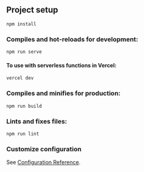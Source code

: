 ## Project setup

```
npm install
```

### Compiles and hot-reloads for development:

```
npm run serve
```

#### To use with serverless functions in Vercel:
```
vercel dev
```

### Compiles and minifies for production:

```
npm run build
```

### Lints and fixes files:

```
npm run lint
```

### Customize configuration

See [Configuration Reference](https://cli.vuejs.org/config/).
